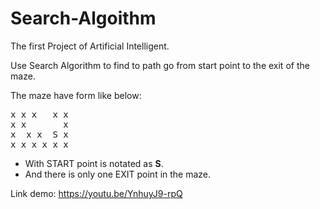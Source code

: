# Search-Algoithm
The first Project of Artificial Intelligent.

Use Search Algorithm to find to path go from start point to the exit of the maze.

The maze have form like below:
<pre>
x x x   x x
x x       x
x  x x  S x
x x x x x x 
</pre>

- With START point is notated as **S**.
- And there is only one EXIT point in the maze.

Link demo: https://youtu.be/YnhuyJ9-rpQ
